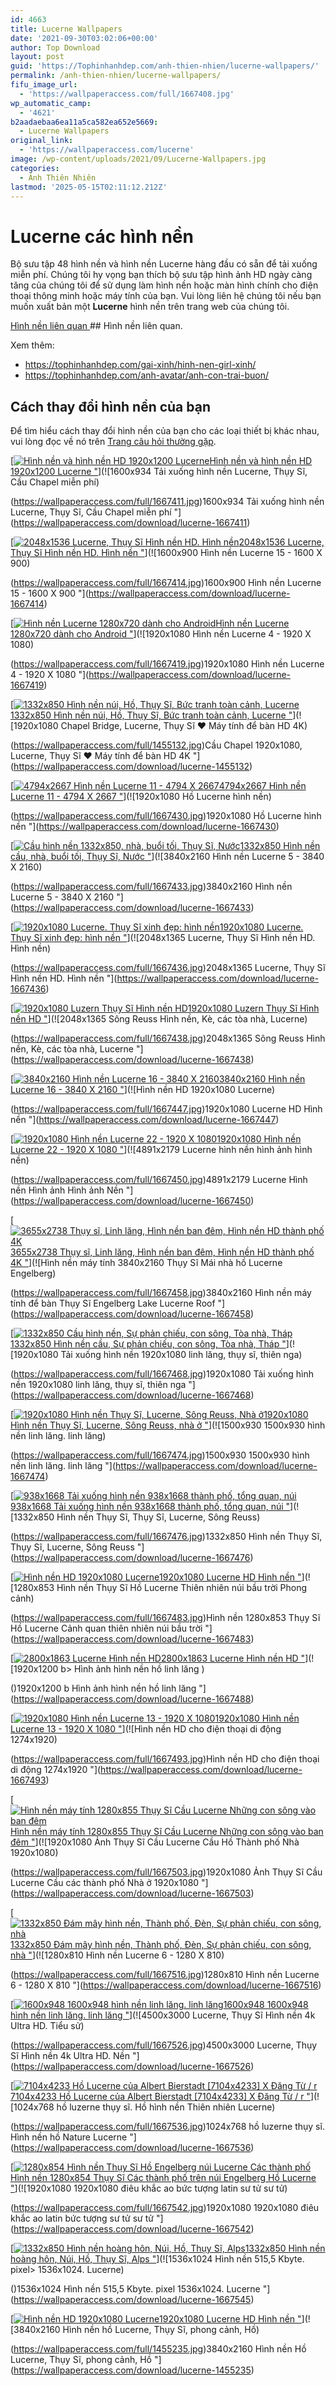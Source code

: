 ```yaml
---
id: 4663
title: Lucerne Wallpapers
date: '2021-09-30T03:02:06+00:00'
author: Top Download
layout: post
guid: 'https://Tophinhanhdep.com/anh-thien-nhien/lucerne-wallpapers/'
permalink: /anh-thien-nhien/lucerne-wallpapers/
fifu_image_url:
  - 'https://wallpaperaccess.com/full/1667408.jpg'
wp_automatic_camp:
  - '4621'
b2aadaebaa6ea11a5ca582ea652e5669:
  - Lucerne Wallpapers
original_link:
  - 'https://wallpaperaccess.com/lucerne'
image: /wp-content/uploads/2021/09/Lucerne-Wallpapers.jpg
categories:
  - Ảnh Thiên Nhiên
lastmod: '2025-05-15T02:11:12.212Z'
---
```

# Lucerne các hình nền

Bộ sưu tập 48 hình nền và hình nền Lucerne hàng đầu có sẵn để tải xuống miễn phí. Chúng tôi hy vọng bạn thích bộ sưu tập hình ảnh HD ngày càng tăng của chúng tôi để sử dụng làm hình nền hoặc màn hình chính cho điện thoại thông minh hoặc máy tính của bạn. Vui lòng liên hệ chúng tôi nếu bạn muốn xuất bản một **Lucerne** hình nền trên trang web của chúng tôi.

[Hình nền liên quan ](#related) ## Hình nền liên quan.

   
 Xem thêm:

   
- <https://tophinhanhdep.com/gai-xinh/hinh-nen-girl-xinh/>
- <https://tophinhanhdep.com/anh-avatar/anh-con-trai-buon/>

## Cách thay đổi hình nền của bạn

Để tìm hiểu cách thay đổi hình nền của bạn cho các loại thiết bị khác nhau, vui lòng đọc về nó trên [Trang câu hỏi thường gặp](https://tophinhanhdep.com/faq/).

  
[[![Hình nền và hình nền HD 1920x1200 Lucerne](https://wallpaperaccess.com/full/1667408.jpg)Hình nền và hình nền HD 1920x1200 Lucerne "](https://wallpaperaccess.com/download/lucerne-1667408)](![1600x934 Tải xuống hình nền Lucerne, Thụy Sĩ, Cầu Chapel miễn phí)

(https://wallpaperaccess.com/full/1667411.jpg)1600x934 Tải xuống hình nền Lucerne, Thụy Sĩ, Cầu Chapel miễn phí "](https://wallpaperaccess.com/download/lucerne-1667411)

[[![2048x1536 Lucerne, Thụy Sĩ Hình nền HD.  Hình nền](https://wallpaperaccess.com/full/1667412.jpg)2048x1536 Lucerne, Thụy Sĩ Hình nền HD. Hình nền "](https://wallpaperaccess.com/download/lucerne-1667412)](![1600x900 Hình nền Lucerne 15 - 1600 X 900)

(https://wallpaperaccess.com/full/1667414.jpg)1600x900 Hình nền Lucerne 15 - 1600 X 900 "](https://wallpaperaccess.com/download/lucerne-1667414)

[[![Hình nền Lucerne 1280x720 dành cho Android](https://wallpaperaccess.com/full/1667415.jpg)Hình nền Lucerne 1280x720 dành cho Android "](https://wallpaperaccess.com/download/lucerne-1667415)](![1920x1080 Hình nền Lucerne 4 - 1920 X 1080)

(https://wallpaperaccess.com/full/1667419.jpg)1920x1080 Hình nền Lucerne 4 - 1920 X 1080 "](https://wallpaperaccess.com/download/lucerne-1667419)

[[![1332x850 Hình nền núi, Hồ, Thụy Sĩ, Bức tranh toàn cảnh, Lucerne](https://wallpaperaccess.com/full/1667420.jpg)1332x850 Hình nền núi, Hồ, Thụy Sĩ, Bức tranh toàn cảnh, Lucerne "](https://wallpaperaccess.com/download/lucerne-1667420)](![1920x1080 Chapel Bridge, Lucerne, Thụy Sĩ ❤ Máy tính để bàn HD 4K)

(https://wallpaperaccess.com/full/1455132.jpg)Cầu Chapel 1920x1080, Lucerne, Thụy Sĩ ❤ Máy tính để bàn HD 4K "](https://wallpaperaccess.com/download/lucerne-1455132)

[[![4794x2667 Hình nền Lucerne 11 - 4794 X 2667](https://wallpaperaccess.com/full/1667426.jpg)4794x2667 Hình nền Lucerne 11 - 4794 X 2667 "](https://wallpaperaccess.com/download/lucerne-1667426)](![1920x1080 Hồ Lucerne hình nền)

(https://wallpaperaccess.com/full/1667430.jpg)1920x1080 Hồ Lucerne hình nền "](https://wallpaperaccess.com/download/lucerne-1667430)

[[![Cầu hình nền 1332x850, nhà, buổi tối, Thụy Sĩ, Nước](https://wallpaperaccess.com/full/1667431.jpg)1332x850 Hình nền cầu, nhà, buổi tối, Thụy Sĩ, Nước "](https://wallpaperaccess.com/download/lucerne-1667431)](![3840x2160 Hình nền Lucerne 5 - 3840 X 2160)

(https://wallpaperaccess.com/full/1667433.jpg)3840x2160 Hình nền Lucerne 5 - 3840 X 2160 "](https://wallpaperaccess.com/download/lucerne-1667433)

[[![1920x1080 Lucerne.  Thụy Sĩ xinh đẹp: hình nền](https://wallpaperaccess.com/full/1667435.jpg)1920x1080 Lucerne. Thụy Sĩ xinh đẹp: hình nền "](https://wallpaperaccess.com/download/lucerne-1667435)](![2048x1365 Lucerne, Thụy Sĩ Hình nền HD.  Hình nền)

(https://wallpaperaccess.com/full/1667436.jpg)2048x1365 Lucerne, Thụy Sĩ Hình nền HD. Hình nền "](https://wallpaperaccess.com/download/lucerne-1667436)

[[![1920x1080 Luzern Thụy Sĩ Hình nền HD](https://wallpaperaccess.com/full/1455117.jpg)1920x1080 Luzern Thụy Sĩ Hình nền HD "](https://wallpaperaccess.com/download/lucerne-1455117)](![2048x1365 Sông Reuss Hình nền, Kè, các tòa nhà, Lucerne)

(https://wallpaperaccess.com/full/1667438.jpg)2048x1365 Sông Reuss Hình nền, Kè, các tòa nhà, Lucerne "](https://wallpaperaccess.com/download/lucerne-1667438)

[[![3840x2160 Hình nền Lucerne 16 - 3840 X 2160](https://wallpaperaccess.com/full/1667444.jpg)3840x2160 Hình nền Lucerne 16 - 3840 X 2160 "](https://wallpaperaccess.com/download/lucerne-1667444)](![Hình nền HD 1920x1080 Lucerne)

(https://wallpaperaccess.com/full/1667447.jpg)1920x1080 Lucerne HD Hình nền "](https://wallpaperaccess.com/download/lucerne-1667447)

[[![1920x1080 Hình nền Lucerne 22 - 1920 X 1080](https://wallpaperaccess.com/full/1667449.jpg)1920x1080 Hình nền Lucerne 22 - 1920 X 1080 "](https://wallpaperaccess.com/download/lucerne-1667449)](![4891x2179 Lucerne hình nền hình ảnh hình nền)

(https://wallpaperaccess.com/full/1667450.jpg)4891x2179 Lucerne Hình nền Hình ảnh Hình ảnh Nền "](https://wallpaperaccess.com/download/lucerne-1667450)

[[![3655x2738 Thụy sĩ, Linh lăng, Hình nền ban đêm, Hình nền HD thành phố 4K](https://wallpaperaccess.com/full/1667451.jpg)3655x2738 Thụy sĩ, Linh lăng, Hình nền ban đêm, Hình nền HD thành phố 4K "](https://wallpaperaccess.com/download/lucerne-1667451)](![Hình nền máy tính 3840x2160 Thụy Sĩ Mái nhà hồ Lucerne Engelberg)

(https://wallpaperaccess.com/full/1667458.jpg)3840x2160 Hình nền máy tính để bàn Thụy Sĩ Engelberg Lake Lucerne Roof "](https://wallpaperaccess.com/download/lucerne-1667458)

[[![1332x850 Cầu hình nền, Sự phản chiếu, con sông, Tòa nhà, Tháp](https://wallpaperaccess.com/full/1667463.jpg)1332x850 Hình nền cầu, Sự phản chiếu, con sông, Tòa nhà, Tháp "](https://wallpaperaccess.com/download/lucerne-1667463)](![1920x1080 Tải xuống hình nền 1920x1080 linh lăng, thụy sĩ, thiên nga)

(https://wallpaperaccess.com/full/1667468.jpg)1920x1080 Tải xuống hình nền 1920x1080 linh lăng, thụy sĩ, thiên nga "](https://wallpaperaccess.com/download/lucerne-1667468)

[[![1920x1080 Hình nền Thụy Sĩ, Lucerne, Sông Reuss, Nhà ở](https://wallpaperaccess.com/full/1667472.jpg)1920x1080 Hình nền Thụy Sĩ, Lucerne, Sông Reuss, nhà ở "](https://wallpaperaccess.com/download/lucerne-1667472)](![1500x930 1500x930 hình nền linh lăng.  linh lăng)

(https://wallpaperaccess.com/full/1667474.jpg)1500x930 1500x930 hình nền linh lăng. linh lăng "](https://wallpaperaccess.com/download/lucerne-1667474)

[[![938x1668 Tải xuống hình nền 938x1668 thành phố, tổng quan, núi](https://wallpaperaccess.com/full/1441639.jpg)938x1668 Tải xuống hình nền 938x1668 thành phố, tổng quan, núi "](https://wallpaperaccess.com/download/lucerne-1441639)](![1332x850 Hình nền Thụy Sĩ, Thụy Sĩ, Lucerne, Sông Reuss)

(https://wallpaperaccess.com/full/1667476.jpg)1332x850 Hình nền Thụy Sĩ, Thụy Sĩ, Lucerne, Sông Reuss "](https://wallpaperaccess.com/download/lucerne-1667476)

[[![Hình nền HD 1920x1080 Lucerne](https://wallpaperaccess.com/full/1667482.jpg)1920x1080 Lucerne HD Hình nền "](https://wallpaperaccess.com/download/lucerne-1667482)](![1280x853 Hình nền Thụy Sĩ Hồ Lucerne Thiên nhiên núi bầu trời Phong cảnh)

(https://wallpaperaccess.com/full/1667483.jpg)Hình nền 1280x853 Thụy Sĩ Hồ Lucerne Cảnh quan thiên nhiên núi bầu trời "](https://wallpaperaccess.com/download/lucerne-1667483)

[[![2800x1863 Lucerne Hình nền HD](https://wallpaperaccess.com/full/1667486.jpg)2800x1863 Lucerne Hình nền HD "](https://wallpaperaccess.com/download/lucerne-1667486)](![1920x1200 b> Hình ảnh hình nền hồ linh lăng </b>)

()1920x1200 b Hình ảnh hình nền hồ linh lăng "](https://wallpaperaccess.com/download/lucerne-1667488)

[[![1920x1080 Hình nền Lucerne 13 - 1920 X 1080](https://wallpaperaccess.com/full/1667492.jpg)1920x1080 Hình nền Lucerne 13 - 1920 X 1080 "](https://wallpaperaccess.com/download/lucerne-1667492)](![Hình nền HD cho điện thoại di động 1274x1920)

(https://wallpaperaccess.com/full/1667493.jpg)Hình nền HD cho điện thoại di động 1274x1920 "](https://wallpaperaccess.com/download/lucerne-1667493)

[[![Hình nền máy tính 1280x855 Thụy Sĩ Cầu Lucerne Những con sông vào ban đêm](https://wallpaperaccess.com/full/1667495.jpg)Hình nền máy tính 1280x855 Thụy Sĩ Cầu Lucerne Những con sông vào ban đêm "](https://wallpaperaccess.com/download/lucerne-1667495)](![1920x1080 Ảnh Thụy Sĩ Cầu Lucerne Cầu Hồ Thành phố Nhà 1920x1080)

(https://wallpaperaccess.com/full/1667503.jpg)1920x1080 Ảnh Thụy Sĩ Cầu Lucerne Cầu các thành phố Nhà ở 1920x1080 "](https://wallpaperaccess.com/download/lucerne-1667503)

[[![1332x850 Đám mây hình nền, Thành phố, Đèn, Sự phản chiếu, con sông, nhà](https://wallpaperaccess.com/full/1667505.jpg)1332x850 Đám mây hình nền, Thành phố, Đèn, Sự phản chiếu, con sông, nhà "](https://wallpaperaccess.com/download/lucerne-1667505)](![1280x810 Hình nền Lucerne 6 - 1280 X 810)

(https://wallpaperaccess.com/full/1667516.jpg)1280x810 Hình nền Lucerne 6 - 1280 X 810 "](https://wallpaperaccess.com/download/lucerne-1667516)

[[![1600x948 1600x948 hình nền linh lăng.  linh lăng](https://wallpaperaccess.com/full/1667520.jpg)1600x948 1600x948 hình nền linh lăng. linh lăng "](https://wallpaperaccess.com/download/lucerne-1667520)](![4500x3000 Lucerne, Thụy Sĩ Hình nền 4k Ultra HD.  Tiểu sử)

(https://wallpaperaccess.com/full/1667526.jpg)4500x3000 Lucerne, Thụy Sĩ Hình nền 4k Ultra HD. Nền "](https://wallpaperaccess.com/download/lucerne-1667526)

[[![7104x4233 Hồ Lucerne của Albert Bierstadt [7104x4233] X Đăng Từ / r](https://wallpaperaccess.com/full/1667531.jpg)7104x4233 Hồ Lucerne của Albert Bierstadt \[7104x4233\] X Đăng Từ / r "](https://wallpaperaccess.com/download/lucerne-1667531)](![1024x768 hồ luzerne thụy sĩ.  Hồ hình nền Thiên nhiên Lucerne)

(https://wallpaperaccess.com/full/1667536.jpg)1024x768 hồ luzerne thụy sĩ. Hình nền hồ Nature Lucerne "](https://wallpaperaccess.com/download/lucerne-1667536)

[[![1280x854 Hình nền Thụy Sĩ Hồ Engelberg núi Lucerne Các thành phố](https://wallpaperaccess.com/full/1667539.jpg)Hình nền 1280x854 Thụy Sĩ Các thành phố trên núi Engelberg Hồ Lucerne "](https://wallpaperaccess.com/download/lucerne-1667539)](![1920x1080 1920x1080 điêu khắc ao bức tượng latin sư tử sư tử)

(https://wallpaperaccess.com/full/1667542.jpg)1920x1080 1920x1080 điêu khắc ao latin bức tượng sư tử sư tử "](https://wallpaperaccess.com/download/lucerne-1667542)

[[![1332x850 Hình nền hoàng hôn, Núi, Hồ, Thụy Sĩ, Alps](https://wallpaperaccess.com/full/1667543.jpg)1332x850 Hình nền hoàng hôn, Núi, Hồ, Thụy Sĩ, Alps "](https://wallpaperaccess.com/download/lucerne-1667543)](![1536x1024 Hình nền 515,5 Kbyte.  pixel> 1536x1024.  Lucerne)

()1536x1024 Hình nền 515,5 Kbyte. pixel 1536x1024. Lucerne "](https://wallpaperaccess.com/download/lucerne-1667545)

[[![Hình nền HD 1920x1080 Lucerne](https://wallpaperaccess.com/full/1667547.jpg)1920x1080 Lucerne HD Hình nền "](https://wallpaperaccess.com/download/lucerne-1667547)](![3840x2160 Hình nền hồ Lucerne, Thụy Sĩ, phong cảnh, Hồ)

(https://wallpaperaccess.com/full/1455235.jpg)3840x2160 Hình nền Hồ Lucerne, Thụy Sĩ, phong cảnh, Hồ "](https://wallpaperaccess.com/download/lucerne-1455235)
